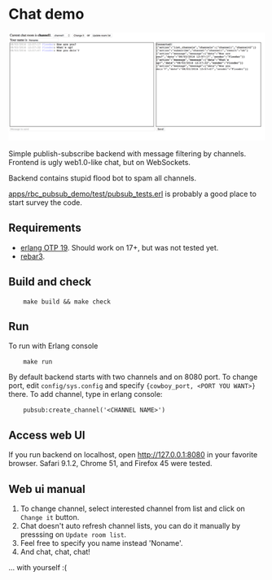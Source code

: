 Chat demo
=========

![Chat](/chat.png)

Simple publish-subscribe backend with message filtering by channels. Frontend is ugly web1.0-like chat, but on WebSockets.

Backend contains stupid flood bot to spam all channels.

[apps/rbc_pubsub_demo/test/pubsub_tests.erl](/apps/rbc_pubsub_demo/test/pubsub_tests.erl) is probably a good place to start survey the code.

Requirements
------------

* [erlang OTP 19](http:erlang.org). Should work on 17+, but was not tested yet.
* [rebar3](http://www.rebar3.org).

Build and check
---------------

        make build && make check

Run
---

To run with Erlang console

        make run

By default backend starts with two channels and on 8080 port. To change port, edit `config/sys.config` and specify `{cowboy_port, <PORT YOU WANT>}` there. To add channel, type in erlang console:

        pubsub:create_channel('<CHANNEL NAME>')

Access web UI
-------------

If you run backend on localhost, open http://127.0.0.1:8080 in your favorite browser. Safari 9.1.2, Chrome 51, and Firefox 45 were tested.


Web ui manual
-------------

1. To change channel, select interested channel from list and click on `Change it` button.
2. Chat doesn't auto refresh channel lists, you can do it manually by presssing on `Update room list`.
3. Feel free to specify you name instead 'Noname'.
4. And chat, chat, chat!

... with yourself :(

